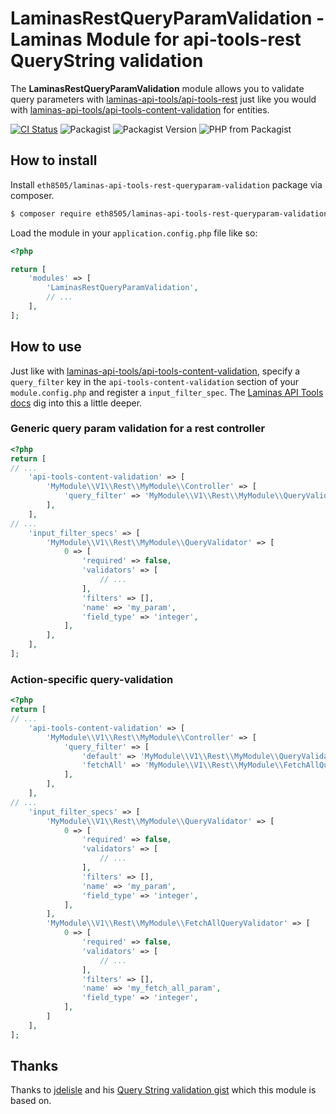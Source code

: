 # LaminasRestQueryParamValidation - Laminas Module for api-tools-rest QueryString validation
The **LaminasRestQueryParamValidation** module allows you to validate query parameters with
[laminas-api-tools/api-tools-rest](https://github.com/laminas-api-tools/api-tools-rest) just like you would with 
[laminas-api-tools/api-tools-content-validation](https://github.com/laminas-api-tools/api-tools-content-validation) for entities.

[![CI Status](https://github.com/eth8505/laminas-api-tools-rest-queryparam-validation/workflows/phpunit/badge.svg)](https://github.com/eth8505/laminas-api-tools-rest-queryparam-validation/actions)
![Packagist](https://img.shields.io/packagist/dt/eth8505/laminas-api-tools-rest-queryparam-validation.svg)
![Packagist Version](https://img.shields.io/packagist/v/eth8505/laminas-api-tools-rest-queryparam-validation.svg)
![PHP from Packagist](https://img.shields.io/packagist/php-v/eth8505/laminas-api-tools-rest-queryparam-validation.svg)

## How to install

Install `eth8505/laminas-api-tools-rest-queryparam-validation` package via composer.

~~~bash
$ composer require eth8505/laminas-api-tools-rest-queryparam-validation
~~~

Load the module in your `application.config.php` file like so:

~~~php
<?php

return [
	'modules' => [
		'LaminasRestQueryParamValidation',
		// ...
	],
];
~~~

## How to use

Just like with [laminas-api-tools/api-tools-content-validation](https://github.com/laminas-api-tools/api-tools-content-validation), specify a
`query_filter` key in the `api-tools-content-validation` section of your `module.config.php` and register a
`input_filter_spec`. The [Laminas API Tools docs](https://api-tools.getlaminas.org/documentation/content-validation/advanced)
dig into this a little deeper.

### Generic query param validation for a rest controller
~~~php
<?php
return [
// ...
    'api-tools-content-validation' => [
        'MyModule\\V1\\Rest\\MyModule\\Controller' => [
            'query_filter' => 'MyModule\\V1\\Rest\\MyModule\\QueryValidator',
        ],
    ],
// ...
    'input_filter_specs' => [
        'MyModule\\V1\\Rest\\MyModule\\QueryValidator' => [
            0 => [
                'required' => false,
                'validators' => [
                    // ...
                ],
                'filters' => [],
                'name' => 'my_param',
                'field_type' => 'integer',
            ],
        ],
    ],
];
~~~

### Action-specific query-validation
~~~php
<?php
return [
// ...
    'api-tools-content-validation' => [
        'MyModule\\V1\\Rest\\MyModule\\Controller' => [
            'query_filter' => [
                'default' => 'MyModule\\V1\\Rest\\MyModule\\QueryValidator',
                'fetchAll' => 'MyModule\\V1\\Rest\\MyModule\\FetchAllQueryValidator'
            ],
        ],
    ],
// ...
    'input_filter_specs' => [
        'MyModule\\V1\\Rest\\MyModule\\QueryValidator' => [
            0 => [
                'required' => false,
                'validators' => [
                    // ...
                ],
                'filters' => [],
                'name' => 'my_param',
                'field_type' => 'integer',
            ],
        ],
        'MyModule\\V1\\Rest\\MyModule\\FetchAllQueryValidator' => [
            0 => [
                'required' => false,
                'validators' => [
                    // ...
                ],
                'filters' => [],
                'name' => 'my_fetch_all_param',
                'field_type' => 'integer',
            ], 
        ]
    ],
];
~~~
 
## Thanks
Thanks to [jdelisle](https://github.com/jdelisle) and his 
[Query String validation gist](https://gist.github.com/jdelisle/e10dfab05427e553a7d0#file-queryvalidationlistener-php-L120)
which this module is based on.
